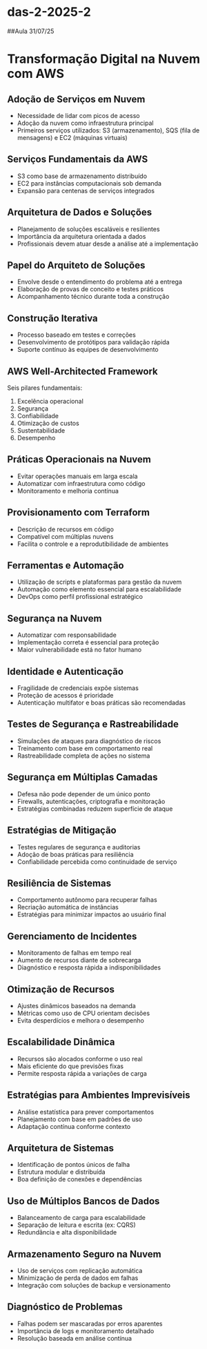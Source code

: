# das-2-2025-2

##Aula 31/07/25
# Transformação Digital na Nuvem com AWS

## Adoção de Serviços em Nuvem
- Necessidade de lidar com picos de acesso
- Adoção da nuvem como infraestrutura principal
- Primeiros serviços utilizados: S3 (armazenamento), SQS (fila de mensagens) e EC2 (máquinas virtuais)

## Serviços Fundamentais da AWS
- S3 como base de armazenamento distribuído
- EC2 para instâncias computacionais sob demanda
- Expansão para centenas de serviços integrados

## Arquitetura de Dados e Soluções
- Planejamento de soluções escaláveis e resilientes
- Importância da arquitetura orientada a dados
- Profissionais devem atuar desde a análise até a implementação

## Papel do Arquiteto de Soluções
- Envolve desde o entendimento do problema até a entrega
- Elaboração de provas de conceito e testes práticos
- Acompanhamento técnico durante toda a construção

## Construção Iterativa
- Processo baseado em testes e correções
- Desenvolvimento de protótipos para validação rápida
- Suporte contínuo às equipes de desenvolvimento

## AWS Well-Architected Framework
Seis pilares fundamentais:
1. Excelência operacional  
2. Segurança  
3. Confiabilidade  
4. Otimização de custos  
5. Sustentabilidade  
6. Desempenho

## Práticas Operacionais na Nuvem
- Evitar operações manuais em larga escala
- Automatizar com infraestrutura como código
- Monitoramento e melhoria contínua

## Provisionamento com Terraform
- Descrição de recursos em código
- Compatível com múltiplas nuvens
- Facilita o controle e a reprodutibilidade de ambientes

## Ferramentas e Automação
- Utilização de scripts e plataformas para gestão da nuvem
- Automação como elemento essencial para escalabilidade
- DevOps como perfil profissional estratégico

## Segurança na Nuvem
- Automatizar com responsabilidade
- Implementação correta é essencial para proteção
- Maior vulnerabilidade está no fator humano

## Identidade e Autenticação
- Fragilidade de credenciais expõe sistemas
- Proteção de acessos é prioridade
- Autenticação multifator e boas práticas são recomendadas

## Testes de Segurança e Rastreabilidade
- Simulações de ataques para diagnóstico de riscos
- Treinamento com base em comportamento real
- Rastreabilidade completa de ações no sistema

## Segurança em Múltiplas Camadas
- Defesa não pode depender de um único ponto
- Firewalls, autenticações, criptografia e monitoração
- Estratégias combinadas reduzem superfície de ataque

## Estratégias de Mitigação
- Testes regulares de segurança e auditorias
- Adoção de boas práticas para resiliência
- Confiabilidade percebida como continuidade de serviço

## Resiliência de Sistemas
- Comportamento autônomo para recuperar falhas
- Recriação automática de instâncias
- Estratégias para minimizar impactos ao usuário final

## Gerenciamento de Incidentes
- Monitoramento de falhas em tempo real
- Aumento de recursos diante de sobrecarga
- Diagnóstico e resposta rápida a indisponibilidades

## Otimização de Recursos
- Ajustes dinâmicos baseados na demanda
- Métricas como uso de CPU orientam decisões
- Evita desperdícios e melhora o desempenho

## Escalabilidade Dinâmica
- Recursos são alocados conforme o uso real
- Mais eficiente do que previsões fixas
- Permite resposta rápida a variações de carga

## Estratégias para Ambientes Imprevisíveis
- Análise estatística para prever comportamentos
- Planejamento com base em padrões de uso
- Adaptação contínua conforme contexto

## Arquitetura de Sistemas
- Identificação de pontos únicos de falha
- Estrutura modular e distribuída
- Boa definição de conexões e dependências

## Uso de Múltiplos Bancos de Dados
- Balanceamento de carga para escalabilidade
- Separação de leitura e escrita (ex: CQRS)
- Redundância e alta disponibilidade

## Armazenamento Seguro na Nuvem
- Uso de serviços com replicação automática
- Minimização de perda de dados em falhas
- Integração com soluções de backup e versionamento

## Diagnóstico de Problemas
- Falhas podem ser mascaradas por erros aparentes
- Importância de logs e monitoramento detalhado
- Resolução baseada em análise contínua

